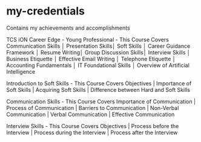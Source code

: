 # my-credentials
Contains my achievements and accomplishments

TCS iON Career Edge - Young Professional -
This Course Covers Communication Skills │ Presentation Skills│ Soft Skills │ Career Guidance Framework │ Resume Writing│ Group Discussion Skills│ Interview Skills │ Business Etiquette │ Effective Email Writing │ Telephone Etiquette │ Accounting Fundamentals │ IT Foundational Skills │ Overview of Artificial Intelligence

Introduction to Soft Skills -
This Course Covers Objectives | Importance of Soft Skills | Acquiring Soft Skills | Difference between Hard and Soft Skills

Communication Skills -
This Course Covers Importance of Communication | Process of Communication | Barriers to Communication | Non-Verbal Communication | Verbal Communication | Effective Communication

Interview Skills - 
This Course Covers Objectives | Process before the Interview | Process during the Interview | Process after the Interview
